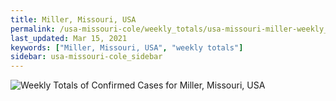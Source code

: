 ```yaml
---
title: Miller, Missouri, USA
permalink: /usa-missouri-cole/weekly_totals/usa-missouri-miller-weekly_totals.html
last_updated: Mar 15, 2021
keywords: ["Miller, Missouri, USA", "weekly totals"]
sidebar: usa-missouri-cole_sidebar
---
```


![Weekly Totals of Confirmed Cases for Miller, Missouri, USA](/covid_tracker/images/graphs/usa-missouri-miller-weekly_totals_graph.png)

